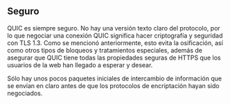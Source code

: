 ## Seguro

QUIC es siempre seguro. No hay una versión texto claro del protocolo, por lo que
negociar una conexión QUIC significa hacer criptografía y seguridad con TLS 1.3.
Como se mencionó anteriormente, esto evita la osificación, así como otros tipos
de bloqueos y tratamientos especiales, además de asegurar que QUIC tiene todas
las propiedades seguras de HTTPS que los usuarios de la web han llegado a 
esperar y desear.

Sólo hay unos pocos paquetes iniciales de intercambio de información que se 
envían en claro antes de que los protocolos de encriptación hayan sido
negociados.
